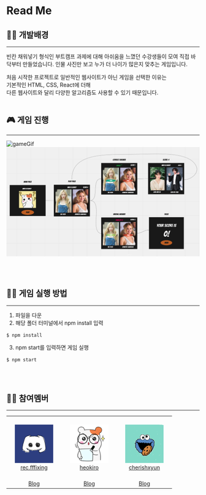 # Read Me

## 🙋‍♀️ 개발배경

---

빈칸 채워넣기 형식인 부트캠프 과제에 대해 아쉬움을 느꼈던 수강생들이 모여 직접 바닥부터 만들었습니다.
인물 사진만 보고 누가 더 나이가 많은지 맞추는 게임입니다.

처음 시작한 프로젝트로 일반적인 웹사이트가 아닌 게임을 선택한 이유는  
기본적인 HTML, CSS, React에 더해  
다른 웹사이트와 달리 다양한 알고리즘도 사용할 수 있기 때문입니다.
<br>
<br>

## 🎮 게임 진행

---

![gameGif](public/readme/WhoIsOlder_GamePlaying2.gif)
![gameflow](./public/readme/whoisolder_flow_chart.png)

<br>
<br>

## 🧑‍💻 게임 실행 방법

---

1. 파일을 다운
2. 해당 폴더 터미널에서 npm install 입력

```shell
$ npm install
```

3. npm start를 입력하면 게임 실행

```shell
$ npm start
```

<br>
<br>

## 🤼‍♀️ 참여멤버

---

<table>
    <tr>
        <td align="center" width="130px" height="160px">
            <img height="100px" width="100px" src="public/readme/profile.png" />
            <br>
            <a href='https://github.com/imdex1009'>rec.fffixing</a>
        </td>
       <td align="center" width="130px" height="160px">
            <img height="100px" width="100px" src="public/readme/heokiro.png" />
            <br>
            <a href='https://github.com/heokiro'>heokiro</a>
        </td>
        <td align="center" width="130px" height="160px">
            <img height="100px" width="100px" src="public/readme/CookieMonster.jpeg" />
            <br>
            <a href='https://github.com/cherishxyun'>cherishxyun</a>
        </td>
    </tr>
    <tr>
      <td align="center">
        <span></span>
        <a href='https://coding-bot.tistory.com/'>Blog</a>
       </td>
      <td align="center">
        <a href='https://heokiro.tistory.com/'>Blog</a>
      </td>
      <td align="center">
        <a href='https://high-developer.tistory.com/'>Blog</a>
        </td>
    </tr>
</table>
